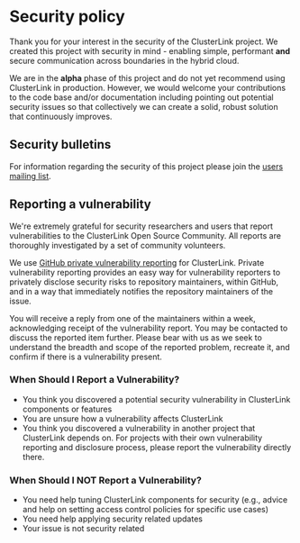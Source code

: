 # Security policy

Thank you for your interest in the security of the ClusterLink project.
 We created this project with security in mind - enabling simple, performant
 **and** secure communication across boundaries in the hybrid cloud.

We are in the **alpha** phase of this project and do not yet recommend using
 ClusterLink in production. However, we would welcome your contributions to the
 code base and/or documentation including pointing out potential security issues
 so that collectively we can create a solid, robust solution that continuously
 improves.

## Security bulletins

For information regarding the security of this project please join the
 [users mailing list][].

## Reporting a vulnerability

We're extremely grateful for security researchers and users that report
 vulnerabilities to the ClusterLink Open Source Community. All reports
 are thoroughly investigated by a set of community volunteers.

We use [GitHub private vulnerability reporting][] for ClusterLink. Private vulnerability
 reporting provides an easy way for vulnerability reporters to privately disclose
 security risks to repository maintainers, within GitHub, and in a way that immediately
 notifies the repository maintainers of the issue.

You will receive a reply from one of the maintainers within a week, acknowledging receipt
 of the vulnerability report. You may be contacted to discuss the reported item further.
 Please bear with us as we seek to understand the breadth and scope of the reported
 problem, recreate it, and confirm if there is a vulnerability present.

### When Should I Report a Vulnerability?

- You think you discovered a potential security vulnerability in ClusterLink
 components or features
- You are unsure how a vulnerability affects ClusterLink
- You think you discovered a vulnerability in another project that ClusterLink
 depends on. For projects with their own vulnerability reporting and disclosure
 process, please report the vulnerability directly there.

### When Should I NOT Report a Vulnerability?

- You need help tuning ClusterLink components for security (e.g., advice and help
 on setting access control policies for specific use cases)
- You need help applying security related updates
- Your issue is not security related

[users mailing list]: https://groups.google.com/g/clusterlink-users
[GitHub private vulnerability reporting]: https://github.com/clusterlink-net/clusterlink/security/advisories/new
